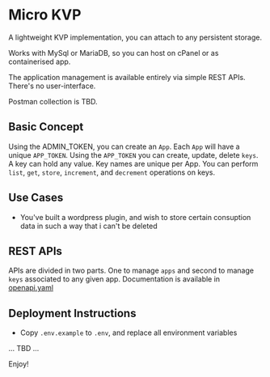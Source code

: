# Micro KVP

A lightweight KVP implementation, you can attach to any persistent storage.

Works with MySql or MariaDB, so you can host on cPanel or as containerised app.

The application management is available entirely via simple REST APIs. There's no user-interface.

Postman collection is TBD.

## Basic Concept
Using the ADMIN_TOKEN, you can create an `App`. Each `App` will have a unique `APP_TOKEN`.
Using the `APP_TOKEN` you can create, update, delete `keys`. A key can hold any value.
Key names are unique per App.
You can perform `list`, `get`, `store`, `increment`, and `decrement` operations on keys.

## Use Cases
- You've built a wordpress plugin, and wish to store certain consuption data in such a way that i can't be deleted

## REST APIs
APIs are divided in two parts. One to manage `apps` and second to manage `keys` associated to any given app.
Documentation is available in [openapi.yaml](openapi.yaml)

## Deployment Instructions
- Copy `.env.example` to `.env`, and replace all environment variables

... TBD ...

Enjoy!